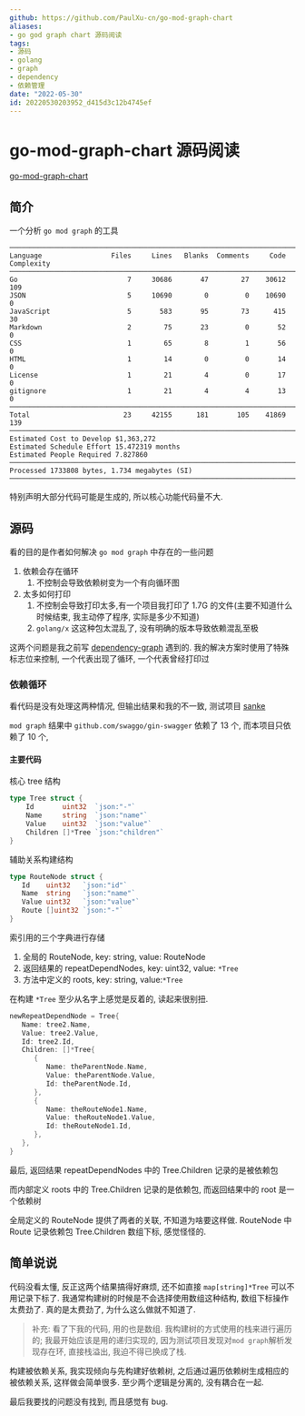 ```yaml
---
github: https://github.com/PaulXu-cn/go-mod-graph-chart
aliases:
- go god graph chart 源码阅读
tags:
- 源码
- golang
- graph
- dependency
- 依赖管理
date: "2022-05-30"
id: 20220530203952_d415d3c12b4745ef
---
```


# go-mod-graph-chart 源码阅读

[go-mod-graph-chart](https://github.com/PaulXu-cn/go-mod-graph-chart)

## 简介

一个分析 `go mod graph` 的工具

```
───────────────────────────────────────────────────────────────────────────────
Language                 Files     Lines   Blanks  Comments     Code Complexity
───────────────────────────────────────────────────────────────────────────────
Go                           7     30686       47        27    30612        109
JSON                         5     10690        0         0    10690          0
JavaScript                   5       583       95        73      415         30
Markdown                     2        75       23         0       52          0
CSS                          1        65        8         1       56          0
HTML                         1        14        0         0       14          0
License                      1        21        4         0       17          0
gitignore                    1        21        4         4       13          0
───────────────────────────────────────────────────────────────────────────────
Total                       23     42155      181       105    41869        139
───────────────────────────────────────────────────────────────────────────────
Estimated Cost to Develop $1,363,272
Estimated Schedule Effort 15.472319 months
Estimated People Required 7.827860
───────────────────────────────────────────────────────────────────────────────
Processed 1733808 bytes, 1.734 megabytes (SI)
───────────────────────────────────────────────────────────────────────────────
```

特别声明大部分代码可能是生成的, 所以核心功能代码量不大.

## 源码

看的目的是作者如何解决 `go mod graph` 中存在的一些问题

1. 依赖会存在循环
    1. 不控制会导致依赖树变为一个有向循环图
2. 太多如何打印
    1. 不控制会导致打印太多,有一个项目我打印了 1.7G 的文件(主要不知道什么时候结束, 我主动停了程序, 实际是多少不知道)
    2. `golang/x` 这这种包太混乱了, 没有明确的版本导致依赖混乱至极

这两个问题是我之前写 [dependency-graph](https://github.com/zoroqi/dependency-graph) 遇到的. 我的解决方案时使用了特殊标志位来控制, 一个代表出现了循环, 一个代表曾经打印过

### 依赖循环

看代码是没有处理这两种情况, 但输出结果和我的不一致, 测试项目 [sanke](https://github.com/1024casts/snake)

`mod graph` 结果中 `github.com/swaggo/gin-swagger` 依赖了 13 个, 而本项目只依赖了 10 个, 

#### 主要代码

核心 tree 结构
```go
type Tree struct {
	Id       uint32  `json:"-"`
	Name     string  `json:"name"`
	Value    uint32  `json:"value"`
	Children []*Tree `json:"children"`
}
```

辅助关系构建结构
```go
type RouteNode struct {  
   Id    uint32   `json:"id"`
   Name  string   `json:"name"`
   Value uint32   `json:"value"`
   Route []uint32 `json:"-"`
}
```

索引用的三个字典进行存储
1. 全局的 RouteNode, key: string, value: RouteNode
2. 返回结果的 repeatDependNodes, key: uint32, value: `*Tree`
3. 方法中定义的 roots, key: string, value:`*Tree`

在构建 `*Tree` 至少从名字上感觉是反着的, 读起来很别扭.
```go
newRepeatDependNode = Tree{
   Name: tree2.Name,
   Value: tree2.Value,
   Id: tree2.Id,
   Children: []*Tree{
      {
         Name: theParentNode.Name,
         Value: theParentNode.Value,
         Id: theParentNode.Id,
      },  
      {  
         Name: theRouteNode1.Name,
         Value: theRouteNode1.Value,
         Id: theRouteNode1.Id,
      },
   },
}
```

最后, 返回结果 repeatDependNodes 中的 Tree.Children 记录的是被依赖包

而内部定义 roots 中的 Tree.Children 记录的是依赖包, 而返回结果中的 root 是一个依赖树

全局定义的 RouteNode 提供了两者的关联, 不知道为啥要这样做. RouteNode 中 Route 记录依赖包 Tree.Children 数组下标, 感觉怪怪的.

## 简单说说

代码没看太懂, 反正这两个结果搞得好麻烦, 还不如直接 `map[string]*Tree` 可以不用记录下标了. 我通常构建树的时候是不会选择使用数组这种结构, 数组下标操作太费劲了. 真的是太费劲了, 为什么这么做就不知道了. 

> 补充: 看了下我的代码, 用的也是数组. 我构建树的方式使用的栈来进行遍历的; 我最开始应该是用的递归实现的, 因为测试项目发现对`mod graph`解析发现存在环, 直接栈溢出, 我迫不得已换成了栈.

构建被依赖关系, 我实现倾向与先构建好依赖树, 之后通过遍历依赖树生成相应的被依赖关系, 这样做会简单很多. 至少两个逻辑是分离的, 没有耦合在一起.

最后我要找的问题没有找到, 而且感觉有 bug.
